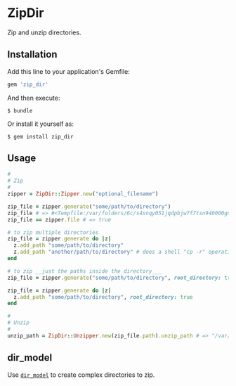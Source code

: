 # ZipDir

Zip and unzip directories.

## Installation

Add this line to your application's Gemfile:

```ruby
gem 'zip_dir'
```

And then execute:

    $ bundle

Or install it yourself as:

    $ gem install zip_dir

## Usage

```ruby
#
# Zip
#
zipper = ZipDir::Zipper.new("optional_filename")

zip_file = zipper.generate("some/path/to/directory")
zip_file # => #<Tempfile:/var/folders/6c/s4snqy051jqdpbjw7f7tsn940000gn/T/zipper-20151127-19694-1baaqoi.zip>
zip_file == zipper.file # => true

# to zip multiple directories
zip_file = zipper.generate do |z|
  z.add_path "some/path/to/directory"
  z.add_path "another/path/to/directory" # does a shell "cp -r" operation
end

# to zip __just the paths inside the directory___
zip_file = zipper.generate("some/path/to/directory", root_directory: true)

zip_file = zipper.generate do |z|
  z.add_path "some/path/to/directory", root_directory: true
end

#
# Unzip
#
unzip_path = ZipDir::Unzipper.new(zip_file.path).unzip_path # => "/var/folders/6c/s4snqy051jqdpbjw7f7tsn940000gn/T/d20151127-22683-a9vrnv"
```

## dir_model
Use [`dir_model`](https://github.com/FinalCAD/dir_model) to create complex directories to zip.